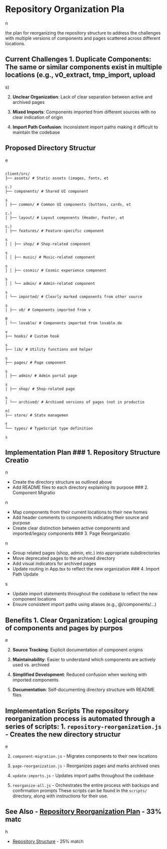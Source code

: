 # Repository Organization Pla

n

 the plan for reorganizing the repository structure to address the challenges with multiple versions of components and pages scattered across different locations.

## Current Challenges 1. **Duplicate Components**: The same or similar components exist in multiple locations (e.g., v0_extract, tmp_import, upload

s)

2. **Unclear Organization**: Lack of clear separation between active and archived pages

3. **Mixed Imports**: Components imported from different sources with no clear indication of origin

4. **Import Path Confusion**: Inconsistent import paths making it difficult to maintain the codebase

## Proposed Directory Structur

e

```

client/src/
├── assets/ # Static assets (images, fonts, et

c.)
├── components/ # Shared UI component

s
│ ├── common/ # Common UI components (buttons, cards, et

c.)
│ ├── layout/ # Layout components (Header, Footer, et

c.)
│ ├── features/ # Feature-specific component

s
│ │ ├── shop/ # Shop-related component

s
│ │ ├── music/ # Music-related component

s
│ │ ├── cosmic/ # Cosmic experience component

s
│ │ └── admin/ # Admin-related component

s
│ └── imported/ # Clearly marked components from other source

s
│ ├── v0/ # Components imported from v

0
│ └── lovable/ # Components imported from lovable.de

v
├── hooks/ # Custom hook

s
├── lib/ # Utility functions and helper

s
├── pages/ # Page component

s
│ ├── admin/ # Admin portal page

s
│ ├── shop/ # Shop-related page

s
│ └── archived/ # Archived versions of pages (not in productio

n)
├── store/ # State managemen

t
└── types/ # TypeScript type definition

s
```

## Implementation Plan ### 1. Repository Structure Creatio

n

- Create the directory structure as outlined above
- Add README files to each directory explaining its purpose ### 2. Component Migratio

n
- Map components from their current locations to their new homes
- Add header comments to components indicating their source and purpose
- Create clear distinction between active components and imported/legacy components ### 3. Page Reorganizatio

n
- Group related pages (shop, admin, etc.) into appropriate subdirectories
- Move deprecated pages to the archived directory
- Add visual indicators for archived pages
- Update routing in App.tsx to reflect the new organization ### 4. Import Path Update

s
- Update import statements throughout the codebase to reflect the new component locations
- Ensure consistent import paths using aliases (e.g., @/components/...)

## Benefits 1. **Clear Organization**: Logical grouping of components and pages by purpos

e

2. **Source Tracking**: Explicit documentation of component origins

3. **Maintainability**: Easier to understand which components are actively used vs. archived

4. **Simplified Development**: Reduced confusion when working with imported components

5. **Documentation**: Self-documenting directory structure with README files

## Implementation Scripts The repository reorganization process is automated through a series of scripts: 1. `repository-reorganization.js` - Creates the new directory structur

e

2. `component-migration.js` - Migrates components to their new locations

3. `page-reorganization.js` - Reorganizes pages and marks archived ones

4. `update-imports.js` - Updates import paths throughout the codebase

5. `reorganize-all.js` - Orchestrates the entire process with backups and confirmation prompts These scripts can be found in the `scripts/` directory, along with instructions for their use.

## See Also - [Repository Reorganization Plan](REPOSITORY_REORGANIZATION_PLAN.md) - 33% matc

h

- [Repository Structure](REPOSITORY_STRUCTURE.md) - 25% match